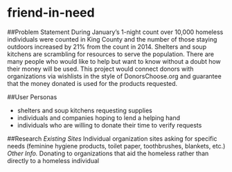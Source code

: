 # friend-in-need

##Problem Statement
During January’s 1-night count over 10,000 homeless individuals were counted in King County and the number of those staying outdoors increased by 21% from the count in 2014. Shelters and soup kitchens are scrambling for resources to serve the population. There are many people who would like to help but want to know without a doubt how their money will be used. This project would connect donors with organizations via wishlists in the style of DonorsChoose.org and guarantee that the money donated is used for the products requested.

##User Personas 
- shelters and soup kitchens requesting supplies
- individuals and companies hoping to lend a helping hand
- individuals who are willing to donate their time to verify requests

##Research
_Existing Sites_
Individual organization sites asking for specific needs (feminine hygiene products, toilet paper, toothbrushes, blankets, etc.)
_Other Info._
Donating to organizations that aid the homeless rather than directly to a homeless individual
